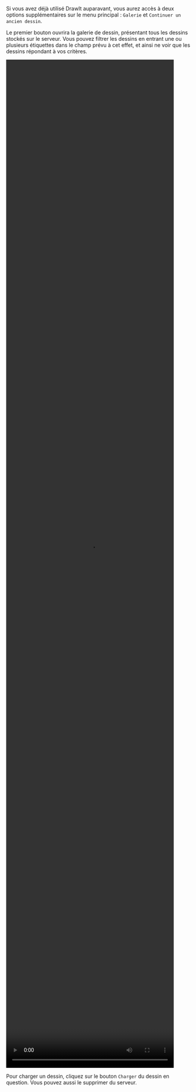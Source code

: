 Si vous avez déjà utilisé DrawIt auparavant, vous aurez accès à deux options supplémentaires sur le menu principal : `Galerie` et `Continuer un ancien dessin`. 

 Le premier bouton ouvrira la galerie de dessin, présentant tous les dessins stockés sur le serveur. Vous pouvez filtrer les dessins en entrant une ou plusieurs étiquettes dans le champ prévu à cet effet, et ainsi ne voir que les dessins répondant à vos critères.

<video width="90%" height="70%" class="doc-fig" autoplay loop>
    <source src="./assets/doc/vid/gallerie.webm" type="video/webm">
</video>

Pour charger un dessin, cliquez sur le bouton `Charger` du dessin en question. Vous pouvez aussi le supprimer du serveur.
